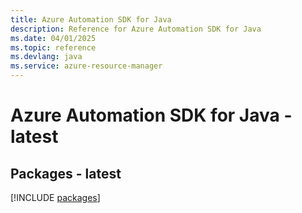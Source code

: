 ```yaml
---
title: Azure Automation SDK for Java
description: Reference for Azure Automation SDK for Java
ms.date: 04/01/2025
ms.topic: reference
ms.devlang: java
ms.service: azure-resource-manager
---
```

# Azure Automation SDK for Java - latest
## Packages - latest
[!INCLUDE [packages](automation-index.md)]